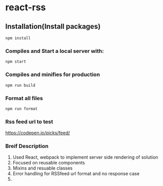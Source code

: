 # react-rss

## Installation(Install packages)

```
npm install
```

### Compiles and Start a local server with:

```
npm start
```

### Compiles and minifies for production

```
npm run build
```

### Format all files

```
npm run format
```

###  Rss feed url to test

https://codepen.io/picks/feed/ 

### Breif Description

1. Used React, webpack to implement server side rendering of solution
2. Focused on reusable components
3. Mixins and resuable classes
4. Error handling for RSSfeed url format and no response case
5. 

